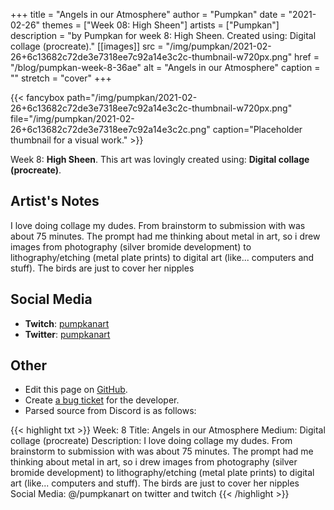 +++
title =       "Angels in our Atmosphere"
author =      "Pumpkan"
date =        "2021-02-26"
themes =      ["Week 08: High Sheen"]
artists =     ["Pumpkan"]
description = "by Pumpkan for week 8: High Sheen. Created using: Digital collage (procreate)."
[[images]]
      src = "/img/pumpkan/2021-02-26+6c13682c72de3e7318ee7c92a14e3c2c-thumbnail-w720px.png"
      href = "/blog/pumpkan-week-8-36ae"
      alt = "Angels in our Atmosphere"
      caption = ""
      stretch = "cover"
+++


{{< fancybox path="/img/pumpkan/2021-02-26+6c13682c72de3e7318ee7c92a14e3c2c-thumbnail-w720px.png" file="/img/pumpkan/2021-02-26+6c13682c72de3e7318ee7c92a14e3c2c.png" caption="Placeholder thumbnail for a visual work." >}}


Week 8: **High Sheen**. This art was lovingly created using: **Digital collage (procreate)**.

## Artist's Notes

I love doing collage my dudes. From brainstorm to submission with was about 75 minutes. The prompt had me thinking about metal in art, so i drew images from photography (silver bromide development) to lithography/etching (metal plate prints) to digital art (like... computers and stuff). The birds are just to cover her nipples

## Social Media

- **Twitch**: <a href='https://twitch.tv/pumpkanart' target='_blank'>pumpkanart</a>
- **Twitter**: <a href='https://twitter.com/pumpkanart' target='_blank'>pumpkanart</a>

## Other

- Edit this page on [GitHub](https://github.com/teaminkling/web-refresh/edit/main/content/blog/pumpkan-week-8-36ae.md).
- Create [a bug ticket](https://github.com/teaminkling/web-refresh/issues/new?assignees=&labels=bug&template=problem-report.md&title=) for the developer.
- Parsed source from Discord is as follows:

{{< highlight txt >}}
Week: 8
Title: Angels in our Atmosphere
Medium: Digital collage (procreate)
Description: I love doing collage my dudes. From brainstorm to submission with was about 75 minutes. The prompt had me thinking about metal in art, so i drew images from photography (silver bromide development) to lithography/etching (metal plate prints) to digital art (like... computers and stuff). The birds are just to cover her nipples 
Social Media: @/pumpkanart on twitter and twitch
{{< /highlight >}}